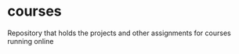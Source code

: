 courses
=======

Repository that holds the projects and other assignments for courses running online
